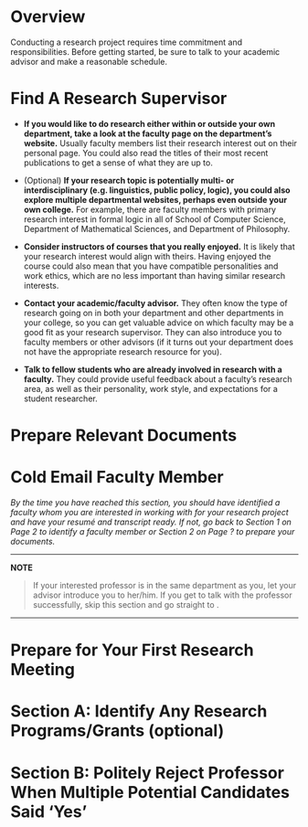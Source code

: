 # Overview

Conducting a research project requires time commitment and responsibilities. Before getting started, be sure to talk to your academic advisor and make a reasonable schedule. 

# Find A Research Supervisor

* **If you would like to do research either within or outside your own department, take a look at the faculty page on the department’s website.** Usually faculty members list their research interest out on their personal page. You could also read the titles of their most recent publications to get a sense of what they are up to.

* (Optional) **If your research topic is potentially multi- or interdisciplinary (e.g. linguistics, public policy, logic), you could also explore multiple departmental websites, perhaps even outside your own college.** For example, there are faculty members with primary research interest in formal logic in all of School of Computer Science, Department of Mathematical Sciences, and Department of Philosophy.

* **Consider instructors of courses that you really enjoyed.** It is likely that your research interest would align with theirs. Having enjoyed the course could also mean that you have compatible personalities and work ethics, which are no less important than having similar research interests.

* **Contact your academic/faculty advisor.** They often know the type of research going on in both your department and other departments in your college, so you can get valuable advice on which faculty may be a good fit as your research supervisor. They can also introduce you to faculty members or other advisors (if it turns out your department does not have the appropriate research resource for you).

* **Talk to fellow students who are already involved in research with a faculty.** They could provide useful feedback about a faculty’s research area, as well as their personality, work style, and expectations for a student researcher.


# Prepare Relevant Documents

# Cold Email Faculty Member

_By the time you have reached this section, you should have identified a faculty whom you are interested in working with for your research project and have your resumé and transcript ready. If not, go back to Section 1 on Page 2 to identify a faculty member or Section 2 on Page ? to prepare your documents._

---
**NOTE**

> If your interested professor is in the same department as you, let your advisor introduce you to her/him. If you get to talk with the professor successfully, skip this section and go straight to .
---

# Prepare for Your First Research Meeting

# Section A: Identify Any Research Programs/Grants (optional)

# Section B: Politely Reject Professor When Multiple Potential Candidates Said ‘Yes’

